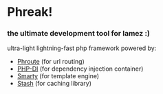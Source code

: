 # Phreak!
### the ultimate development tool for lamez :)

ultra-light lightning-fast php framework powered by:
- [Phroute](https://github.com/mrjgreen/phroute) (for url routing)
- [PHP-DI](https://github.com/PHP-DI/PHP-DI) (for dependency injection container)
- [Smarty](https://github.com/smarty-php/smarty) (for template engine)
- [Stash](https://github.com/tedious/www.stashphp.com) (for caching library)
